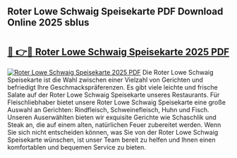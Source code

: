 ## Roter Lowe Schwaig Speisekarte PDF Download Online 2025 sbIus

# <h2><a href="http://gce05le.nevu.top/?p=Roter+Lowe+Schwaig+Speisekarte">🔗 👉🔴 Roter Lowe Schwaig Speisekarte 2025 PDF</a></h2>

[![Roter Lowe Schwaig Speisekarte 2025 PDF](https://i.imgur.com/dBaPXMq.png)](http://gce05le.nevu.top/?p=Roter+Lowe+Schwaig+Speisekarte)
Die Roter Lowe Schwaig Speisekarte ist die Wahl zwischen einer Vielzahl von Gerichten und befriedigt Ihre Geschmackspräferenzen. Es gibt viele leichte und frische Salate auf der Roter Lowe Schwaig Speisekarte unseres Restaurants. Für Fleischliebhaber bietet unsere Roter Lowe Schwaig Speisekarte eine große Auswahl an Gerichten: Rindfleisch, Schweinefleisch, Huhn und Fisch. Unseren Auserwählten bieten wir exquisite Gerichte wie Schaschlik und Steak an, die auf einem alten, natürlichen Feuer zubereitet werden. Wenn Sie sich nicht entscheiden können, was Sie von der Roter Lowe Schwaig Speisekarte wünschen, ist unser Team bereit zu helfen und Ihnen einen komfortablen und bequemen Service zu bieten.

